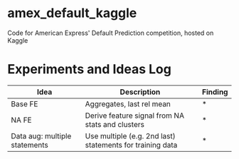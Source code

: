 # amex_default_kaggle
Code for American Express' Default Prediction competition, hosted on Kaggle

# Experiments and Ideas Log

|Idea |Description | Finding|
--- | --- | ---|
|Base FE |Aggregates, last rel mean| * |
|NA FE |Derive feature signal from NA stats and clusters| * |
|Data aug: multiple statements| Use multiple (e.g. 2nd last) statements for training data| * |
